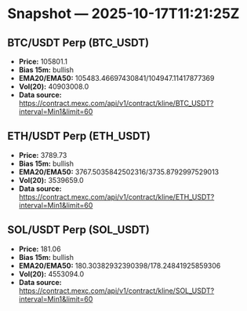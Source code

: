 # Snapshot — 2025-10-17T11:21:25Z

## BTC/USDT Perp (BTC_USDT)
- **Price:** 105801.1
- **Bias 15m:** bullish
- **EMA20/EMA50:** 105483.46697430841/104947.11417877369
- **Vol(20):** 40903008.0
- **Data source:** https://contract.mexc.com/api/v1/contract/kline/BTC_USDT?interval=Min1&limit=60

## ETH/USDT Perp (ETH_USDT)
- **Price:** 3789.73
- **Bias 15m:** bullish
- **EMA20/EMA50:** 3767.5035842502316/3735.8792997529013
- **Vol(20):** 3539659.0
- **Data source:** https://contract.mexc.com/api/v1/contract/kline/ETH_USDT?interval=Min1&limit=60

## SOL/USDT Perp (SOL_USDT)
- **Price:** 181.06
- **Bias 15m:** bullish
- **EMA20/EMA50:** 180.30382932390398/178.24841925859306
- **Vol(20):** 4553094.0
- **Data source:** https://contract.mexc.com/api/v1/contract/kline/SOL_USDT?interval=Min1&limit=60
